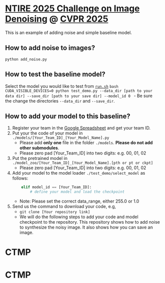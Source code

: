 # [NTIRE 2025 Challenge on Image Denoising](https://cvlai.net/ntire/2025/) @ [CVPR 2025](https://cvpr.thecvf.com/)

This is an example of adding noise and simple baseline model.

## How to add noise to images?
`
python add_noise.py
`

## How to test the baseline model?


Select the model you would like to test from [`run.sh`](./run.sh)
    ```bash
    CUDA_VISIBLE_DEVICES=0 python test_demo.py --data_dir [path to your data dir] --save_dir [path to your save dir] --model_id 0
    ```
    - Be sure the change the directories `--data_dir` and `--save_dir`.
   
## How to add your model to this baseline?
1. Register your team in the [Google Spreadsheet](https://docs.google.com/spreadsheets/d/1XVa8LIaAURYpPvMf7i-_Yqlzh-JsboG0hvcnp-oI9rs/edit?usp=sharing) and get your team ID.
2. Put your the code of your model in `./models/[Your_Team_ID]_[Your_Model_Name].py`
   - Please add **only one** file in the folder `./models`. **Please do not add other submodules**.
   - Please zero pad [Your_Team_ID] into two digits: e.g. 00, 01, 02 
3. Put the pretrained model in `./model_zoo/[Your_Team_ID]_[Your_Model_Name].[pth or pt or ckpt]`
   - Please zero pad [Your_Team_ID] into two digits: e.g. 00, 01, 02  
4. Add your model to the model loader `./test_demo/select_model` as follows:
    ```python
        elif model_id == [Your_Team_ID]:
            # define your model and load the checkpoint
    ```
   - Note: Please set the correct data_range, either 255.0 or 1.0
5. Send us the command to download your code, e.g, 
   - `git clone [Your repository link]`
   - We will do the following steps to add your code and model checkpoint to the repository.
This repository shows how to add noise to synthesize the noisy image. It also shows how you can save an image.
# CTMP
# CTMP
